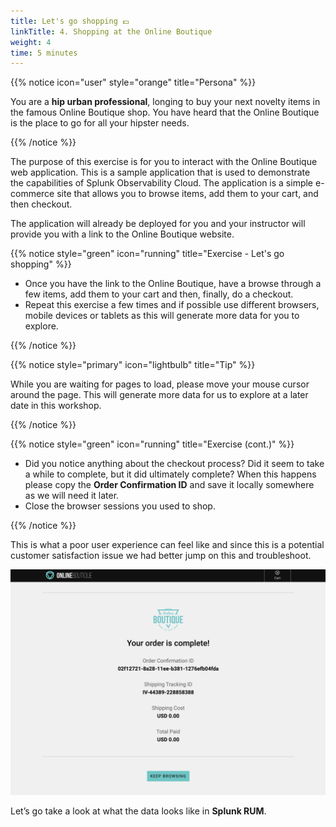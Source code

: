```yaml
---
title: Let's go shopping 💶
linkTitle: 4. Shopping at the Online Boutique
weight: 4
time: 5 minutes
---
```


{{% notice icon="user" style="orange" title="Persona" %}}

You are a **hip urban professional**, longing to buy your next novelty items in the famous Online Boutique shop. You have heard that the Online Boutique is the place to go for all your hipster needs.

{{% /notice %}}

The purpose of this exercise is for you to interact with the Online Boutique web application.  This is a sample application that is used to demonstrate the capabilities of Splunk Observability Cloud. The application is a simple e-commerce site that allows you to browse items, add them to your cart, and then checkout.

The application will already be deployed for you and your instructor will provide you with a link to the Online Boutique website.

{{% notice style="green" icon="running" title="Exercise - Let's go shopping" %}}

* Once you have the link to the Online Boutique, have a browse through a few items, add them to your cart and then, finally, do a checkout.
* Repeat this exercise a few times and if possible use different browsers, mobile devices or tablets as this will generate more data for you to explore.

{{% /notice %}}

{{% notice style="primary" icon="lightbulb" title="Tip" %}}

While you are waiting for pages to load, please move your mouse cursor around the page. This will generate more data for us to explore at a later date in this workshop.

{{% /notice %}}

{{% notice style="green" icon="running" title="Exercise (cont.)" %}}

* Did you notice anything about the checkout process? Did it seem to take a while to complete, but it did ultimately complete? When this happens please copy the **Order Confirmation ID** and save it locally somewhere as we will need it later.
* Close the browser sessions you used to shop.

{{% /notice %}}

This is what a poor user experience can feel like and since this is a potential customer satisfaction issue we had better jump on this and troubleshoot.

![Online Boutique](images/shop.png)

Let’s go take a look at what the data looks like in **Splunk RUM**.
